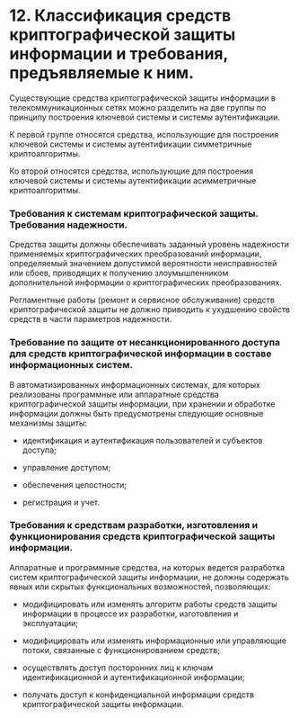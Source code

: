 #  12. Классификация средств криптографической защиты информации и требования, предъявляемые к ним.

Существующие средства криптографической защиты информации в
телекоммуникационных сетях можно разделить на две группы по принципу
построения ключевой системы и системы аутентификации.

К первой группе относятся средства, использующие для построения
ключевой системы и системы аутентификации симметричные
криптоалгоритмы.

Ко второй относятся средства, использующие для построения
ключевой системы и системы аутентификации асимметричные
криптоалгоритмы.

### **Требования к системам криптографической защиты. Требования надежности.**

Средства защиты должны обеспечивать заданный уровень надежности
применяемых криптографических преобразований информации,
определяемый значением допустимой вероятности неисправностей или
сбоев, приводящих к получению злоумышленником дополнительной
информации о криптографических преобразованиях.

Регламентные работы (ремонт и сервисное обслуживание) средств
криптографической защиты не должно приводить к ухудшению свойств
средств в части параметров надежности.

### **Требование по защите от несанкционированного доступа для средств криптографической информации в составе информационных систем.**

В автоматизированных информационных системах, для которых
реализованы программные или аппаратные средства криптографической
защиты информации, при хранении и обработке информации должны быть
предусмотрены следующие основные механизмы защиты:

- идентификация и аутентификация пользователей и субъектов доступа;

- управление доступом;

- обеспечения целостности;

- регистрация и учет.

### **Требования к средствам разработки, изготовления и функционирования средств криптографической защиты информации.**

Аппаратные и программные средства, на которых ведется разработка
систем криптографической защиты информации, не должны содержать
явных или скрытых функциональных возможностей, позволяющих:

- модифицировать или изменять алгоритм работы средств защиты
информации в процессе их разработки, изготовления и эксплуатации;

- модифицировать или изменять информационные или управляющие
потоки, связанные с функционированием средств;

- осуществлять доступ посторонних лиц к ключам
идентификационной и аутентификационной информации;

- получать доступ к конфиденциальной информации средств
криптографической защиты информации.
